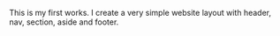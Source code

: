 This is my first works. I create a very simple website layout with header, nav, section, aside and footer. 